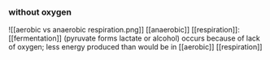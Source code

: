 ### without oxygen
![[aerobic vs anaerobic respiration.png]]
[[anaerobic]] [[respiration]]: [[fermentation]] (pyruvate forms lactate or alcohol) occurs because of lack of oxygen; less energy produced than would be in [[aerobic]] [[respiration]]